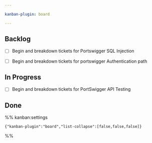 ```yaml
---

kanban-plugin: board

---
```


## Backlog

- [ ] Begin and breakdown tickets for Portswigger SQL Injection
- [ ] Begin and breakdown tickets for portswigger Authentication path


## In Progress

- [ ] Begin and breakdown tickets for PortSwigger API Testing


## Done





%% kanban:settings
```
{"kanban-plugin":"board","list-collapse":[false,false,false]}
```
%%